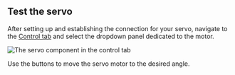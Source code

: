 ## Test the servo

After setting up and establishing the connection for your servo, navigate to the [Control tab](/manage/fleet/robots/#control) and select the dropdown panel dedicated to the motor.

![The servo component in the control tab](components/servo/servo-control-tab.png)

Use the buttons to move the servo motor to the desired angle.
